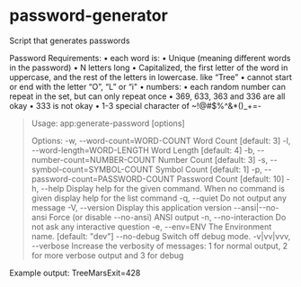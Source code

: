 # password-generator
Script that generates passwords


Password Requirements:
	• each word is:
		• Unique (meaning different words in the password)
		• N letters long
		• Capitalized, the first letter of the word in uppercase, and the rest of the letters in lowercase. like “Tree”
		• cannot start or end with the letter “O”, “L” or “i"
	• numbers:
		• each random number can repeat in the set, but can only repeat once
			• 369, 633, 363 and 336 are all okay
			• 333 is not okay
	• 1-3 special character of ~!@#$%^&*()_+=-

> Usage:
>   app:generate-password [options]
>
> Options:
>   -w, --word-count=WORD-COUNT          Word Count [default: 3]
>   -l, --word-length=WORD-LENGTH        Word Length [default: 4]
>   -b, --number-count=NUMBER-COUNT      Number Count [default: 3]
>   -s, --symbol-count=SYMBOL-COUNT      Symbol Count [default: 1]
>   -p, --password-count=PASSWORD-COUNT  Password Count [default: 10]
>   -h, --help                           Display help for the given command. When no command is given display help for the list command
>   -q, --quiet                          Do not output any message
>   -V, --version                        Display this application version
>       --ansi|--no-ansi                 Force (or disable --no-ansi) ANSI output
>   -n, --no-interaction                 Do not ask any interactive question
>   -e, --env=ENV                        The Environment name. [default: "dev"]
>       --no-debug                       Switch off debug mode.
>   -v|vv|vvv, --verbose                 Increase the verbosity of messages: 1 for normal output, 2 for more verbose output and 3 for debug

Example output: TreeMarsExit=428